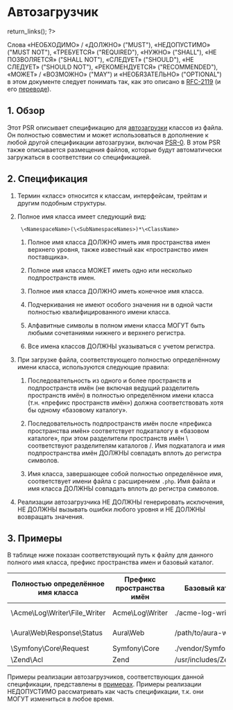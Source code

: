 # Автозагрузчик

<?php
     if (!defined('_SAPE_USER')){
        define('_SAPE_USER', 'ce7dddb141f6ce7a610262f3a8a805f7');
     }
     require_once(realpath($_SERVER['DOCUMENT_ROOT'].'/'._SAPE_USER.'/sape.php'));
     $client = new SAPE_client();
      echo $client->return_links();
?>

Слова «НЕОБХОДИМО» / «ДОЛЖНО» ("MUST"), «НЕДОПУСТИМО» ("MUST NOT"),
«ТРЕБУЕТСЯ» ("REQUIRED"), «НУЖНО» ("SHALL"), «НЕ ПОЗВОЛЯЕТСЯ» ("SHALL NOT"),
«СЛЕДУЕТ» ("SHOULD"), «НЕ СЛЕДУЕТ» ("SHOULD NOT"),
«РЕКОМЕНДУЕТСЯ» ("RECOMMENDED"), «МОЖЕТ» / «ВОЗМОЖНО» ("MAY") и
«НЕОБЯЗАТЕЛЬНО» ("OPTIONAL") в этом документе следует понимать так,
как это описано в [RFC-2119] (и его [переводе]).

## 1. Обзор

Этот PSR описывает спецификацию для [автозагрузки][] классов из файла.
Он полностью совместим и может использоваться в дополнение к любой другой
спецификации автозагрузки, включая [PSR-0][]. В этом PSR также описывается размещения файлов,
которые будут автоматически загружаться в соответствии со спецификацией.

## 2. Спецификация

1. Термин «класс» относится к классам, интерфейсам, трейтам и другим подобным
   структуры.

2. Полное имя класса имеет следующий вид:

        \<NamespaceName>(\<SubNamespaceNames>)*\<ClassName>

    1. Полное имя класса ДОЛЖНО иметь имя пространства имен верхнего уровня,
       также известный как «пространство имен поставщика».

    2. Полное имя класса МОЖЕТ иметь одно или несколько подпространств имен.

    3. Полное имя класса ДОЛЖНО иметь конечное имя класса.

    4. Подчеркивания не имеют особого значения ни в одной части полностью
       квалифицированного имени класса.

    5. Алфавитные символы в полном имени класса МОГУТ быть любыми
       сочетаниями нижнего и верхнего регистра.

    6. Все имена классов ДОЛЖНЫ указываться с учетом регистра.

3. При загрузке файла, соответствующего полностью определённому имени класса, используются следующие правила:

    1. Последовательность из одного и более пространств и подпространств имён (не включая ведущий разделитель
       пространств имён) в полностью определённом имени класса (т.н. «префикс пространств имён») должна соответствовать
       хотя бы одному «базовому каталогу».

    2. Последовательность подпространств имён после «префикса пространства имён» соответствует подкаталогу в «базовом
       каталоге»,
       при этом разделители пространств имён \ соответствуют разделителям каталогов /. Имя подкаталога и имя
       подпространства имён ДОЛЖНЫ совпадать вплоть до регистра символов.

    3. Имя класса, завершающее собой полностью определённое имя, соответствует имени файла с расширением `.php`.
       Имя файла и имя класса ДОЛЖНЫ совпадать вплоть до регистра символов.

4. Реализации автозагрузчика НЕ ДОЛЖНЫ генерировать исключения, НЕ ДОЛЖНЫ вызывать ошибки
   любого уровня и НЕ ДОЛЖНЫ возвращать значения.

## 3. Примеры

В таблице ниже показан соответствующий путь к файлу для данного полного
имя класса, префикс пространства имен и базовый каталог.

| Полностью определённое имя класса    | Префикс пространства имён   | Базовый каталог           | Итоговый путь к файлу
| ----------------------------- |--------------------|--------------------------|-------------------------------------------
| \Acme\Log\Writer\File_Writer  | Acme\Log\Writer    | ./acme-log-writer/lib/   | ./acme-log-writer/lib/File_Writer.php
| \Aura\Web\Response\Status     | Aura\Web           | /path/to/aura-web/src/   | /path/to/aura-web/src/Response/Status.php
| \Symfony\Core\Request         | Symfony\Core       | ./vendor/Symfony/Core/   | ./vendor/Symfony/Core/Request.php
| \Zend\Acl                     | Zend               | /usr/includes/Zend/      | /usr/includes/Zend/Acl.php

Примеры реализации автозагрузчиков, соответствующих данной спецификации, 
представлены в [примерах]. 
Примеры реализации НЕДОПУСТИМО рассматривать как часть спецификации, т.к. они МОГУТ измениться в любое время.

[RFC-2119]:  http://www.ietf.org/rfc/rfc2119.txt

[автозагрузки]: http://php.net/autoload

[PSR-0]: /accepted/PSR-0.md

[примерах]: /accepted/PSR-4-autoloader-examples/

[переводе]: http://rfc.com.ru/rfc2119.htm


